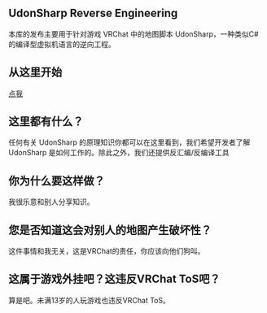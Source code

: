 ## UdonSharp Reverse Engineering

本库的发布主要用于针对游戏 VRChat 中的地图脚本 UdonSharp，一种类似C#的编译型虚拟机语言的逆向工程。

## 从这里开始

[点我](https://github.com/UdonSharpRE/Manual)

## 这里都有什么？

任何有关 UdonSharp 的原理知识你都可以在这里看到，我们希望开发者了解 UdonSharp 是如何工作的。除此之外，我们还提供反汇编/反编译工具

## 你为什么要这样做？

我很乐意和别人分享知识。

## 您是否知道这会对别人的地图产生破坏性？

这件事情和我无关，这是VRChat的责任，你应该向他们狗叫。

## 这属于游戏外挂吧？这违反VRChat ToS吧？

算是吧。未满13岁的人玩游戏也违反VRChat ToS。
